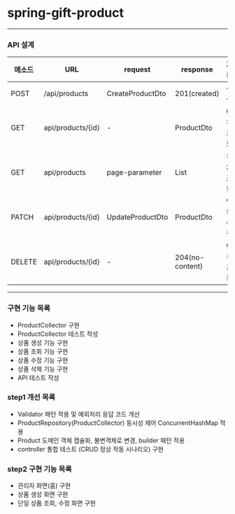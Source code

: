 # spring-gift-product

---

### API 설계

| 메소드    | URL               | request          | response         | 기능     |
|--------|-------------------|------------------|------------------|--------|
| POST   | /api/products     | CreateProductDto | 201(created)     | 생성     |
| GET    | api/products/{id} | -                | ProductDto       | 단건조회   |
| GET    | api/products      | page-parameter   | List<ProductDto> | 전체조회   |
| PATCH  | api/products/{id} | UpdateProductDto | ProductDto       | 일부수정   |
| DELETE | api/products/{id} | -                | 204(no-content)  | 단건조회   |

---

### 구현 기능 목록

- ProductCollector 구현
- ProductCollector 테스트 작성
- 상품 생성 기능 구현
- 상품 조회 기능 구현
- 상품 수정 기능 구현
- 상품 삭제 기능 구현
- API 테스트 작성

### step1 개선 목록
- Validator 패턴 적용 및 예외처리 응답 코드 개선
- ProductRepository(ProductCollector) 동시성 제어 ConcurrentHashMap 적용
- Product 도메인 객체 캡슐화, 불변객체로 변경, builder 패턴 적용
- controller 통합 테스트 (CRUD 정상 작동 시나리오) 구현

### step2 구현 기능 목록
- 관리자 화면(홈) 구현
- 상품 생성 화면 구현
- 단일 상품 조회, 수정 화면 구현